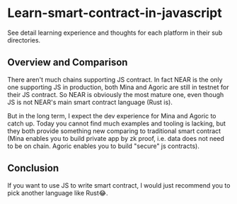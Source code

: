 # Learn-smart-contract-in-javascript
See detail learning experience and thoughts for each platform in their sub directories.

## Overview and Comparison
There aren't much chains supporting JS contract. In fact NEAR is the only one supporting JS in production, both Mina and Agoric are still in testnet for their JS contract. So NEAR is obviously the most mature one, even though JS is not NEAR's main smart contract language (Rust is). 

But in the long term, I expect the dev experience for Mina and Agoric to catch up. Today you cannot find much examples and tooling is lacking, but they both provide something new comparing to traditional smart contract (Mina enables you to build private app by zk proof, i.e. data does not need to be on chain. Agoric enables you to build "secure" js contracts).

## Conclusion
If you want to use JS to write smart contract, I would just recommend you to pick another language like Rust😂.
